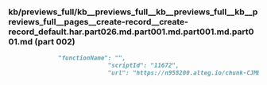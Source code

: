 ### kb/previews_full/kb__previews_full__kb__previews_full__kb__previews_full__pages__create-record__create-record_default.har.part026.md.part001.md.part001.md.part001.md (part 002)

```md
              "functionName": "",
                            "scriptId": "11672",
                            "url": "https://n958200.alteg.io/chunk-CJMBEYVW
```

```
